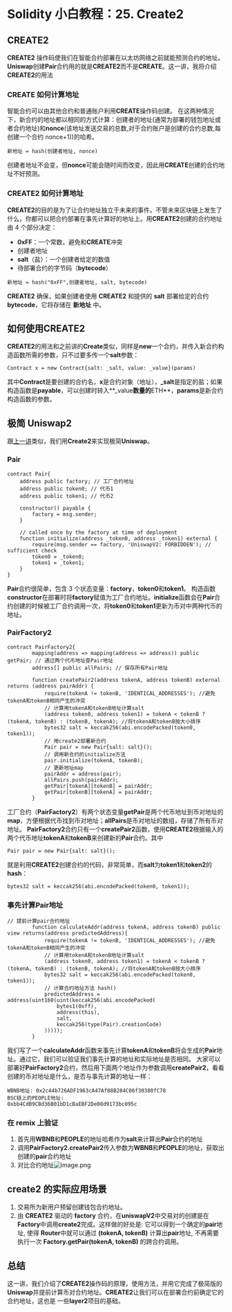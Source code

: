# Solidity 小白教程：25. Create2

## CREATE2

**CREATE2** 操作码使我们在智能合约部署在以太坊网络之前就能预测合约的地址。**Uniswap**创建**Pair**合约用的就是**CREATE2**而不是**CREATE**。这一讲，我将介绍**CREATE2**的用法

### CREATE 如何计算地址

智能合约可以由其他合约和普通账户利用**CREATE**操作码创建。 在这两种情况下，新合约的地址都以相同的方式计算：创建者的地址(通常为部署的钱包地址或者合约地址)和**nonce**(该地址发送交易的总数,对于合约账户是创建的合约总数,每创建一个合约 nonce+1))的哈希。

```
新地址 = hash(创建者地址, nonce)
```

创建者地址不会变，但**nonce**可能会随时间而改变，因此用**CREATE**创建的合约地址不好预测。

### CREATE2 如何计算地址

**CREATE2**的目的是为了让合约地址独立于未来的事件。不管未来区块链上发生了什么，你都可以把合约部署在事先计算好的地址上。用**CREATE2**创建的合约地址由 4 个部分决定：

- **0xFF**：一个常数，避免和**CREATE**冲突
- 创建者地址
- **salt**（盐）：一个创建者给定的数值
- 待部署合约的字节码（**bytecode**）

```
新地址 = hash("0xFF",创建者地址, salt, bytecode)
```

**CREATE2** 确保，如果创建者使用 **CREATE2** 和提供的 **salt** 部署给定的合约**bytecode**，它将存储在 **新地址** 中。

## 如何使用**CREATE2**

**CREATE2**的用法和之前讲的**Create**类似，同样是**new**一个合约，并传入新合约构造函数所需的参数，只不过要多传一个**salt**参数：

```
Contract x = new Contract{salt: _salt, value: _value}(params)
```

其中**Contract**是要创建的合约名，**x**是合约对象（地址），**\_salt**是指定的盐；如果构造函数是**payable**，可以创建时转入**\_value**数量的**ETH**，**params**是新合约构造函数的参数。

## 极简 Uniswap2

跟[上一讲](https://mirror.xyz/dashboard/edit/kojopp2CgDK3ehHxXc_2fkZe87uM0O5OmsEU6y83eJs)类似，我们用**Create2**来实现极简**Uniswap**。

### **Pair**

```solidity
contract Pair{
    address public factory; // 工厂合约地址
    address public token0; // 代币1
    address public token1; // 代币2

    constructor() payable {
        factory = msg.sender;
    }

    // called once by the factory at time of deployment
    function initialize(address _token0, address _token1) external {
        require(msg.sender == factory, 'UniswapV2: FORBIDDEN'); // sufficient check
        token0 = _token0;
        token1 = _token1;
    }
}
```

**Pair**合约很简单，包含 3 个状态变量：**factory**，**token0**和**token1**。
构造函数**constructor**在部署时将**factory**赋值为工厂合约地址。**initialize**函数会在**Pair**合约创建的时候被工厂合约调用一次，将**token0**和**token1**更新为币对中两种代币的地址。

### **PairFactory2**

```solidity
contract PairFactory2{
        mapping(address => mapping(address => address)) public getPair; // 通过两个代币地址查Pair地址
        address[] public allPairs; // 保存所有Pair地址

        function createPair2(address tokenA, address tokenB) external returns (address pairAddr) {
            require(tokenA != tokenB, 'IDENTICAL_ADDRESSES'); //避免tokenA和tokenB相同产生的冲突
            // 计算用tokenA和tokenB地址计算salt
            (address token0, address token1) = tokenA < tokenB ? (tokenA, tokenB) : (tokenB, tokenA); //将tokenA和tokenB按大小排序
            bytes32 salt = keccak256(abi.encodePacked(token0, token1));
            // 用create2部署新合约
            Pair pair = new Pair{salt: salt}();
            // 调用新合约的initialize方法
            pair.initialize(tokenA, tokenB);
            // 更新地址map
            pairAddr = address(pair);
            allPairs.push(pairAddr);
            getPair[tokenA][tokenB] = pairAddr;
            getPair[tokenB][tokenA] = pairAddr;
        }
```

工厂合约（**PairFactory2**）有两个状态变量**getPair**是两个代币地址到币对地址的**map**，方便根据代币找到币对地址；**allPairs**是币对地址的数组，存储了所有币对地址。
**PairFactory2**合约只有一个**createPair2**函数，使用**CREATE2**根据输入的两个代币地址**tokenA**和**tokenB**来创建新的**Pair**合约。其中

```solidity
Pair pair = new Pair{salt: salt}();
```

就是利用**CREATE2**创建合约的代码，非常简单，而**salt**为**token1**和**token2**的**hash**：

```solidity
bytes32 salt = keccak256(abi.encodePacked(token0, token1));
```

### 事先计算**Pair**地址

```solidity
// 提前计算pair合约地址
        function calculateAddr(address tokenA, address tokenB) public view returns(address predictedAddress){
            require(tokenA != tokenB, 'IDENTICAL_ADDRESSES'); //避免tokenA和tokenB相同产生的冲突
            // 计算用tokenA和tokenB地址计算salt
            (address token0, address token1) = tokenA < tokenB ? (tokenA, tokenB) : (tokenB, tokenA); //将tokenA和tokenB按大小排序
            bytes32 salt = keccak256(abi.encodePacked(token0, token1));
            // 计算合约地址方法 hash()
            predictedAddress = address(uint160(uint(keccak256(abi.encodePacked(
                bytes1(0xff),
                address(this),
                salt,
                keccak256(type(Pair).creationCode)
            )))));
        }
```

我们写了一个**calculateAddr**函数来事先计算**tokenA**和**tokenB**将会生成的**Pair**地址。通过它，我们可以验证我们事先计算的地址和实际地址是否相同。
大家可以部署好**PairFactory2**合约，然后用下面两个地址作为参数调用**createPair2**，看看创建的币对地址是什么，是否与事先计算的地址一样：

```
WBNB地址: 0x2c44b726ADF1963cA47Af88B284C06f30380fC78
BSC链上的PEOPLE地址:
0xbb4CdB9CBd36B01bD1cBaEBF2De08d9173bc095c
```

### 在 remix 上验证

1. 首先用**WBNB**和**PEOPLE**的地址哈希作为**salt**来计算出**Pair**合约的地址
2. 调用**PairFactory2.createPair2**传入参数为**WBNB**和**PEOPLE**的地址，获取出创建的**pair**合约地址
3. 对比合约地址![image.png](https://cdn.nlark.com/yuque/0/2023/png/97322/1695525241965-4330581d-1314-4194-9431-deef22090a67.png#averageHue=%2327293d&clientId=u2244c5da-0dfb-4&from=paste&id=u7311e84f&originHeight=1214&originWidth=2160&originalType=url&ratio=2&rotation=0&showTitle=false&size=411200&status=done&style=none&taskId=u8e933d1c-b886-4d2c-868f-41ede764ee9&title=)

## create2 的实际应用场景

1. 交易所为新用户预留创建钱包合约地址。
2. 由 **CREATE2** 驱动的 **factory** 合约，在**uniswapV2**中交易对的创建是在 **Factory**中调用**create2**完成。这样做的好处是: 它可以得到一个确定的**pair**地址, 使得 **Router**中就可以通过 **(tokenA, tokenB)** 计算出**pair**地址, 不再需要执行一次 **Factory.getPair(tokenA, tokenB)** 的跨合约调用。

## 总结

这一讲，我们介绍了**CREATE2**操作码的原理，使用方法，并用它完成了极简版的**Uniswap**并提前计算币对合约地址。**CREATE2**让我们可以在部署合约前确定它的合约地址，这也是 一些**layer2**项目的基础。
